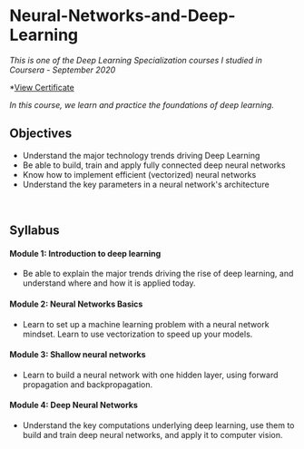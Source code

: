 # Neural-Networks-and-Deep-Learning

*This is one of the Deep Learning Specialization courses I studied in Coursera - September 2020*

*[View Certificate](https://www.coursera.org/account/accomplishments/verify/D2EXJN8XNHN3)

*In this course, we learn and practice the foundations of deep learning.*

## Objectives

- Understand the major technology trends driving Deep Learning
- Be able to build, train and apply fully connected deep neural networks 
- Know how to implement efficient (vectorized) neural networks 
- Understand the key parameters in a neural network's architecture 

<br>

## Syllabus

#### Module 1: Introduction to deep learning
- Be able to explain the major trends driving the rise of deep learning, and understand where and how it is applied today.

#### Module 2: Neural Networks Basics
- Learn to set up a machine learning problem with a neural network mindset. Learn to use vectorization to speed up your models.

#### Module 3: Shallow neural networks
- Learn to build a neural network with one hidden layer, using forward propagation and backpropagation.

#### Module 4: Deep Neural Networks
- Understand the key computations underlying deep learning, use them to build and train deep neural networks, and apply it to computer vision.
